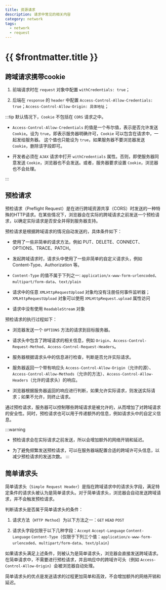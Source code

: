 ```yaml
---
title: 资源请求
description: 请求中常见的相关内容
category: network
tags:
  - network
  - request
---
```



# {{ $frontmatter.title }}


## 跨域请求携带cookie

1. 前端请求时在 `request` 对象中配置 `withCredentials: true`；

2. 后端在 `response` 的 `header` 中配置 `Access-Control-Allow-Credentials: true`；`Access-Control-Allow-Origin: 具体地址`；

:::tip
默认情况下，`Cookie` 不包括在 `CORS` 请求之中。

- `Access-Control-Allow-Credentials` 的值是一个布尔值，表示是否允许发送 `Cookie`。设为 `true`，即表示服务器明确许可，`Cookie` 可以包含在请求中，一起发给服务器。
  这个值也只能设为 `true`，如果服务器不要浏览器发送 `Cookie`，删除该字段即可。

- 开发者必须在 `AJAX` 请求中打开 `withCredentials` 属性。否则，即使服务器同意发送 `Cookie`，浏览器也不会发送。或者，服务器要求设置 `Cookie`，浏览器也不会处理。
  
:::

## 预检请求


预检请求（Preflight Request）是在进行跨域资源共享（CORS）时发送的一种特殊的HTTP请求。在某些情况下，浏览器会在实际的跨域请求之前发送一个预检请求，以确定实际请求是否安全并得到服务器支持。


预检请求是根据跨域请求的情况自动发送的，具体条件如下：

- 使用了一些非简单的请求方法，例如 PUT、DELETE、CONNECT、OPTIONS、TRACE、PATCH。

- 发起跨域请求时，请求头中使用了一些非简单的自定义请求头，例如 Content-Type、Authorization 等。

- `Content-Type` 的值不属于下列之一: `application/x-www-form-urlencoded`、`multipart/form-data`、`text/plain`

- 请求中的任意 `XMLHttpRequestUpload` 对象均没有注册任何事件监听器；`XMLHttpRequestUpload` 对象可以使用 `XMLHttpRequest.upload` 属性访问

- 请求中没有使用 `ReadableStream` 对象


预检请求的执行过程如下：


- 浏览器发送一个 `OPTIONS` 方法的请求到目标服务器。

- 请求头中包含了跨域请求的相关信息，例如 `Origin`、`Access-Control-Request-Method`、`Access-Control-Request-Headers`。

- 服务器根据请求头中的信息进行检查，判断是否允许实际请求。

- 服务器返回一个带有响应头 `Access-Control-Allow-Origin`（允许的源）、`Access-Control-Allow-Methods`（允许的方法）、`Access-Control-Allow-Headers`（允许的请求头）的响应。

- 浏览器根据服务器返回的响应进行判断，如果允许实际请求，则发送实际请求；如果不允许，则终止请求。

通过预检请求，服务器可以控制哪些跨域请求是被允许的，从而增加了对跨域请求的安全性。同时，预检请求也可以用于传递额外的信息，例如请求头中的自定义信息。

:::warning
- 预检请求会在实际请求之前发送，所以会增加额外的网络开销和延迟。

- 为了避免频繁发送预检请求，可以在服务器端配置合适的跨域许可头信息，以减少预检请求的发送次数。
:::


## 简单请求头


简单请求头（`Simple Request Header`）是指在跨域请求中的请求头字段，满足特定条件的请求头被认为是简单请求头。对于简单请求头，浏览器会自动发送跨域请求，并不会触发预检请求。


判断请求头是否属于简单请求头的条件：

1. 请求方法（`HTTP Method`）为以下方法之一：`GET` `HEAD` `POST`

2. 请求头字段仅限于以下几种字段：`Accept` `Accept-Language` `Content-Language` `Content-Type`（仅限于下列三个值：`application/x-www-form-urlencoded`、`multipart/form-data`、`text/plain`）

如果请求头满足上述条件，则被认为是简单请求头，浏览器会直接发送跨域请求。在简单请求中，不需要进行预检请求，并且响应中的跨域许可头（例如 `Access-Control-Allow-Origin`）会被浏览器自动处理。

简单请求头的优点是发送请求的过程更加简单和高效，不会增加额外的网络开销和延迟。
